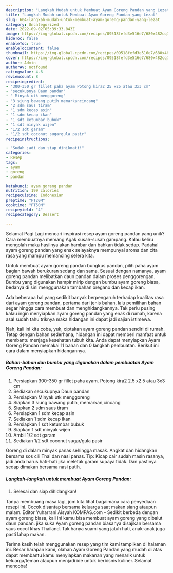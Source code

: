 ```yaml
---
description: "Langkah Mudah untuk Membuat Ayam Goreng Pandan yang Lezat"
title: "Langkah Mudah untuk Membuat Ayam Goreng Pandan yang Lezat"
slug: 604-langkah-mudah-untuk-membuat-ayam-goreng-pandan-yang-lezat
category: Uncategorized
date: 2022-09-02T05:39:33.843Z
image: https://img-global.cpcdn.com/recipes/09518fefd3e516e7/680x482cq70/ayam-goreng-pandan-foto-resep-utama.jpg
hideToc: false
enableToc: true
enableTocContent: false
thumbnail: https://img-global.cpcdn.com/recipes/09518fefd3e516e7/680x482cq70/ayam-goreng-pandan-foto-resep-utama.jpg
cover: https://img-global.cpcdn.com/recipes/09518fefd3e516e7/680x482cq70/ayam-goreng-pandan-foto-resep-utama.jpg
author: Admin
authorAv: notfound
ratingvalue: 4.6
reviewcount: 8
recipeingredient:
- "300-350 gr fillet paha ayam Potong kira2 25 x25 atau 3x3 cm"
- "secukupnya Daun pandan"
- " Minyak utk menggoreng"
- "3 siung bawang putih memarkancincang"
- "2 sdm saus tiram"
- "1 sdm kecap asin"
- "1 sdm kecap ikan"
- "1 sdt ketumbar bubuk"
- "1 sdt minyak wijen"
- "1/2 sdt garam"
- "1/2 sdt coconut sugargula pasir"
recipeinstructions:

- "Sudah jadi dan siap dinikmati!"
categories:
- Resep
tags:
- ayam
- goreng
- pandan

katakunci: ayam goreng pandan 
nutrition: 199 calories
recipecuisine: Indonesian
preptime: "PT20M"
cooktime: "PT50M"
recipeyield: "4"
recipecategory: Dessert

---
```



Selamat Pagi Lagi mencari inspirasi resep ayam goreng pandan yang unik? Cara membuatnya memang Agak susah-susah gampang. Kalau keliru mengolah maka hasilnya akan hambar dan bahkan tidak sedap. Padahal ayam goreng pandan yang enak selayaknya mempunyai aroma dan cita rasa yang mampu memancing selera kita.


Untuk membuat ayam goreng pandan bungkus pandan, pilih paha ayam bagian bawah berukuran sedang dan sama. Sesuai dengan namanya, ayam goreng pandan melibatkan daun pandan dalam proses penggorengan. Bumbu yang digunakan hampir mirip dengan bumbu ayam goreng biasa, bedanya di sini menggunakan tambahan oregano dan kecap ikan.

Ada beberapa hal yang sedikit banyak berpengaruh terhadap kualitas rasa dari ayam goreng pandan, pertama dari jenis bahan, lalu pemilihan bahan segar hingga cara membuat dan menghidangkannya. Tak perlu pusing kalau ingin menyiapkan ayam goreng pandan yang enak di rumah, karena asal sudah tahu triknya maka hidangan ini dapat jadi sajian istimewa.


Nah, kali ini kita coba, yuk, ciptakan ayam goreng pandan sendiri di rumah. Tetap dengan bahan sederhana, hidangan ini dapat memberi manfaat untuk membantu menjaga kesehatan tubuh kita. Anda dapat menyiapkan Ayam Goreng Pandan memakai 11 bahan dan 0 langkah pembuatan. Berikut ini cara dalam menyiapkan hidangannya.

<!--inarticleads1-->

##### Bahan-bahan dan bumbu yang digunakan dalam pembuatan Ayam Goreng Pandan:

1. Persiapkan 300-350 gr fillet paha ayam. Potong kira2 2.5 x2.5 atau 3x3 cm
1. Sediakan secukupnya Daun pandan
1. Persiapkan  Minyak utk menggoreng
1. Siapkan 3 siung bawang putih, memarkan,cincang
1. Siapkan 2 sdm saus tiram
1. Persiapkan 1 sdm kecap asin
1. Sediakan 1 sdm kecap ikan
1. Persiapkan 1 sdt ketumbar bubuk
1. Siapkan 1 sdt minyak wijen
1. Ambil 1/2 sdt garam
1. Sediakan 1/2 sdt coconut sugar/gula pasir


Goreng di dalam minyak panas sehingga masak. Angkat dan hidangkan bersama sos cili Thai dan nasi panas. Tip: Kicap cair sudah masin rasanya, jadi anda harus hati-hati jika meletak garam supaya tidak. Dan pastinya sedap dimakan bersama nasi putih. 

<!--inarticleads2-->

##### Langkah-langkah untuk membuat Ayam Goreng Pandan:


1. Selesai dan siap dihidangkan!

Tanpa membuang masa lagi, jom kita lihat bagaimana cara penyediaan resepi ini. Cocok disantap bersama keluarga saat makan siang ataupun malam. Editor Yuharrani Aisyah KOMPAS.com - Sedikit berbeda dengan ayam goreng biasa, kali ini kamu bisa membuat ayam goreng yang dibalut daun pandan. jika suka Ayam goreng pandan biasanya disajikan bersama saus cocol khas Thailand. Tak hanya suami yang jatuh hati, anak-anak juga pasti lahap makan. 

Terima kasih telah menggunakan resep yang tim kami tampilkan di halaman ini. Besar harapan kami, olahan Ayam Goreng Pandan yang mudah di atas dapat membantu kamu menyiapkan makanan yang menarik untuk keluarga/teman ataupun menjadi ide untuk berbisnis kuliner. Selamat mencoba!
